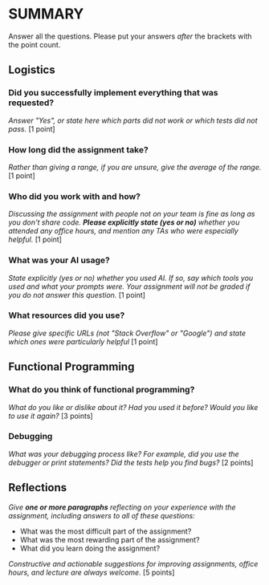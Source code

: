 # SUMMARY

Answer all the questions. Please put your answers _after_ the brackets with
the point count.

## Logistics

### Did you successfully implement everything that was requested?
_Answer "Yes", or state here which parts did not work or which tests did not
pass._ [1 point]

### How long did the assignment take?

_Rather than giving a range, if you are unsure, give the average of the range._
[1 point]

### Who did you work with and how?

_Discussing the assignment with people not on your team is fine as long as you
don't share code. **Please explicitly state (yes or no)** whether you attended any
office hours, and mention any TAs who were especially helpful._ [1 point]

### What was your AI usage?

_State explicitly (yes or no) whether you used AI. If so, say which tools you
used and what your prompts were. Your assignment will not be graded if you do
not answer this question._ [1 point]

### What resources did you use?

_Please give specific URLs (not "Stack Overflow" or "Google") and state which
ones were particularly helpful_ [1 point]

## Functional Programming

### What do you think of functional programming?

_What do you like or dislike about it? Had you used it before? Would you like to
use it again?_ [3 points]

### Debugging

_What was your debugging process like? For example, did you use the debugger or
print statements? Did the tests help you find bugs?_ [2 points]


## Reflections

_Give **one or more paragraphs** reflecting on your experience with the
assignment, including answers to all of these questions:_

* What was the most difficult part of the assignment?
* What was the most rewarding part of the assignment?
* What did you learn doing the assignment?

_Constructive and actionable suggestions for improving assignments, office
hours, and lecture are always welcome._
[5 points]
